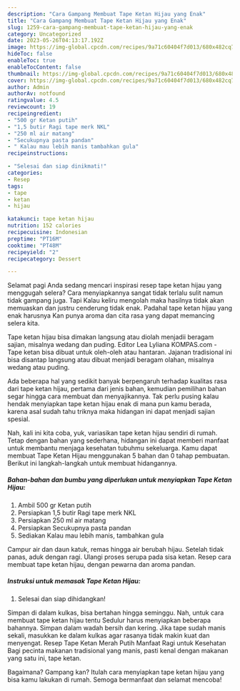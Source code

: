 ```yaml
---
description: "Cara Gampang Membuat Tape Ketan Hijau yang Enak"
title: "Cara Gampang Membuat Tape Ketan Hijau yang Enak"
slug: 1259-cara-gampang-membuat-tape-ketan-hijau-yang-enak
category: Uncategorized
date: 2023-05-26T04:13:17.192Z
image: https://img-global.cpcdn.com/recipes/9a71c60404f7d013/680x482cq70/tape-ketan-hijau-foto-resep-utama.jpg
hideToc: false
enableToc: true
enableTocContent: false
thumbnail: https://img-global.cpcdn.com/recipes/9a71c60404f7d013/680x482cq70/tape-ketan-hijau-foto-resep-utama.jpg
cover: https://img-global.cpcdn.com/recipes/9a71c60404f7d013/680x482cq70/tape-ketan-hijau-foto-resep-utama.jpg
author: Admin
authorAv: notfound
ratingvalue: 4.5
reviewcount: 19
recipeingredient:
- "500 gr Ketan putih"
- "1,5 butir Ragi tape merk NKL"
- "250 ml air matang"
- "Secukupnya pasta pandan"
- " Kalau mau lebih manis tambahkan gula"
recipeinstructions:

- "Selesai dan siap dinikmati!"
categories:
- Resep
tags:
- tape
- ketan
- hijau

katakunci: tape ketan hijau 
nutrition: 152 calories
recipecuisine: Indonesian
preptime: "PT16M"
cooktime: "PT48M"
recipeyield: "2"
recipecategory: Dessert

---
```



Selamat pagi Anda sedang mencari inspirasi resep tape ketan hijau yang menggugah selera? Cara menyiapkannya sangat tidak terlalu sulit namun tidak gampang juga. Tapi Kalau keliru mengolah maka hasilnya tidak akan memuaskan dan justru cenderung tidak enak. Padahal tape ketan hijau yang enak harusnya Kan punya aroma dan cita rasa yang dapat memancing selera kita.


Tape ketan hijau bisa dimakan langsung atau diolah menjadii beragam sajian, misalnya wedang dan puding. Editor Lea Lyliana KOMPAS.com - Tape ketan bisa dibuat untuk oleh-oleh atau hantaran. Jajanan tradisional ini bisa disantap langsung atau dibuat menjadi beragam olahan, misalnya wedang atau puding.

Ada beberapa hal yang sedikit banyak berpengaruh terhadap kualitas rasa dari tape ketan hijau, pertama dari jenis bahan, kemudian pemilihan bahan segar hingga cara membuat dan menyajikannya. Tak perlu pusing kalau hendak menyiapkan tape ketan hijau enak di mana pun kamu berada, karena asal sudah tahu triknya maka hidangan ini dapat menjadi sajian spesial.


Nah, kali ini kita coba, yuk, variasikan tape ketan hijau sendiri di rumah. Tetap dengan bahan yang sederhana, hidangan ini dapat memberi manfaat untuk membantu menjaga kesehatan tubuhmu sekeluarga. Kamu dapat membuat Tape Ketan Hijau menggunakan 5 bahan dan 0 tahap pembuatan. Berikut ini langkah-langkah untuk membuat hidangannya.

<!--inarticleads1-->

##### Bahan-bahan dan bumbu yang diperlukan untuk menyiapkan Tape Ketan Hijau:

1. Ambil 500 gr Ketan putih
1. Persiapkan 1,5 butir Ragi tape merk NKL
1. Persiapkan 250 ml air matang
1. Persiapkan Secukupnya pasta pandan
1. Sediakan  Kalau mau lebih manis, tambahkan gula


Campur air dan daun katuk, remas hingga air berubah hijau. Setelah tidak panas, aduk dengan ragi. Ulangi proses serupa pada sisa ketan. Resep cara membuat tape ketan hijau, dengan pewarna dan aroma pandan. 

<!--inarticleads2-->

##### Instruksi untuk memasak Tape Ketan Hijau:


1. Selesai dan siap dihidangkan!

Simpan di dalam kulkas, bisa bertahan hingga seminggu. Nah, untuk cara membuat tape ketan hijau tentu Sedulur harus menyiapkan beberapa bahannya. Simpan dalam wadah bersih dan kering. Jika tape sudah manis sekali, masukkan ke dalam kulkas agar rasanya tidak makin kuat dan menyengat. Resep Tape Ketan Merah Putih Manfaat Ragi untuk Kesehatan Bagi pecinta makanan tradisional yang manis, pasti kenal dengan makanan yang satu ini, tape ketan. 

Bagaimana? Gampang kan? Itulah cara menyiapkan tape ketan hijau yang bisa kamu lakukan di rumah. Semoga bermanfaat dan selamat mencoba!
